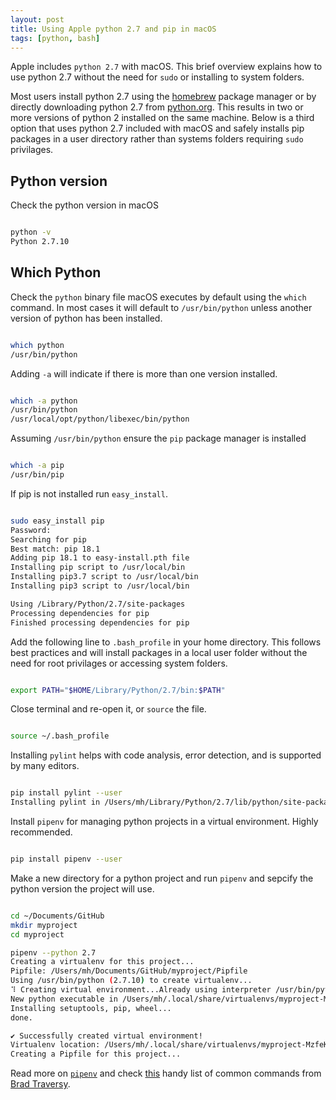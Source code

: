 ```yaml
---
layout: post
title: Using Apple python 2.7 and pip in macOS
tags: [python, bash]
---
```


Apple includes `python 2.7` with macOS. This brief overview explains how to use python 2.7 without the need for `sudo` or installing to system folders.

<!--more--> 
 Most users install python 2.7 using the [homebrew](http://brew.sh) package manager or by directly downloading python 2.7 from [python.org](http://python.org). This results in two or more versions of python 2 installed on the same machine. Below is a third option that uses python 2.7 included with macOS and safely installs pip packages in a user directory rather than systems folders requiring `sudo` privilages. 

## Python version

Check the python version in macOS

```bash

python -v
Python 2.7.10

```
## Which Python

Check the `python` binary file macOS executes by default using the `which` command. In most cases it will default to `/usr/bin/python` unless another version of python has been installed. 

```bash

which python
/usr/bin/python

```

Adding `-a` will indicate if there is more than one version installed.

```bash

which -a python
/usr/bin/python
/usr/local/opt/python/libexec/bin/python

```

Assuming `/usr/bin/python` ensure the `pip` package manager is installed

```bash

which -a pip
/usr/bin/pip

```
If pip is not installed run `easy_install`. 

```bash

sudo easy_install pip
Password:
Searching for pip
Best match: pip 18.1
Adding pip 18.1 to easy-install.pth file
Installing pip script to /usr/local/bin
Installing pip3.7 script to /usr/local/bin
Installing pip3 script to /usr/local/bin

Using /Library/Python/2.7/site-packages
Processing dependencies for pip
Finished processing dependencies for pip

```

Add the following line to `.bash_profile` in your home directory. This follows best practices and will install packages in a local user folder without the need for root privilages or accessing system folders. 

```bash

export PATH="$HOME/Library/Python/2.7/bin:$PATH"

```
Close terminal and re-open it, or `source` the file.

```bash

source ~/.bash_profile

```

Installing `pylint` helps with code analysis, error detection, and is supported by many editors. 

```bash

pip install pylint --user
Installing pylint in /Users/mh/Library/Python/2.7/lib/python/site-packages (1.9.3)

```

Install `pipenv` for managing python projects in a virtual environment. Highly recommended.

```bash

pip install pipenv --user

```
Make a new directory for a python project and run `pipenv` and sepcify the python version the project will use.

```bash

cd ~/Documents/GitHub
mkdir myproject
cd myproject

pipenv --python 2.7
Creating a virtualenv for this project...
Pipfile: /Users/mh/Documents/GitHub/myproject/Pipfile
Using /usr/bin/python (2.7.10) to create virtualenv...
⠹ Creating virtual environment...Already using interpreter /usr/bin/python
New python executable in /Users/mh/.local/share/virtualenvs/myproject-MzfeKDeP/bin/python
Installing setuptools, pip, wheel...
done.

✔ Successfully created virtual environment! 
Virtualenv location: /Users/mh/.local/share/virtualenvs/myproject-MzfeKDeP
Creating a Pipfile for this project...

```

Read more on [`pipenv`](https://pypi.org/project/pipenv/) and check [this](https://gist.github.com/bradtraversy/c70a93d6536ed63786c434707b898d55) handy list of common commands from [Brad Traversy](http://traversymedia.com).